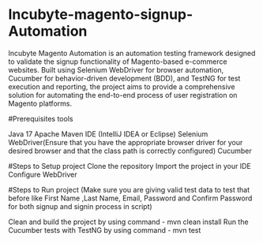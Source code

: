 # Incubyte-magento-signup-Automation
Incubyte Magento Automation is an automation testing framework designed to validate the signup functionality of Magento-based e-commerce websites. Built using Selenium WebDriver for browser automation, Cucumber for behavior-driven development (BDD), and TestNG for test execution and reporting, the project aims to provide a comprehensive solution for automating the end-to-end process of user registration on Magento platforms.



#Prerequisites tools

Java 17
Apache Maven
IDE (IntelliJ IDEA or Eclipse)
Selenium WebDriver(Ensure that you have the appropriate browser driver for your desired browser and that the class path is correctly configured)
Cucumber


#Steps to Setup project
Clone the repository
Import the project in your IDE
Configure WebDriver

#Steps to Run project
(Make sure you are giving valid test data to test that before like First Name ,Last Name, Email, Password and Confirm Password for both signup and signin process in script)

Clean and build the project by using command - mvn clean install
Run the Cucumber tests with TestNG by using command - mvn test


